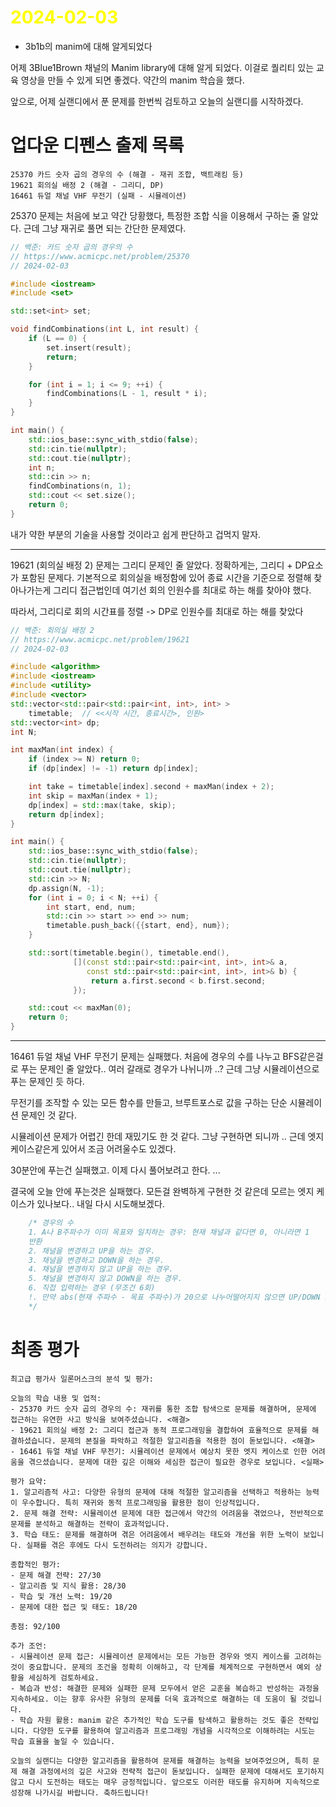# <span style="color:yellow">2024-02-03</span>

- 3b1b의 manim에 대해 알게되었다

어제 3Blue1Brown 채널의 Manim library에 대해 알게 되었다.
이걸로 퀄리티 있는 교육 영상을 만들 수 있게 되면 좋겠다.
약간의 manim 학습을 했다.

앞으로, 어제 실랜디에서 푼 문제를 한번씩 검토하고 오늘의 실랜디를 시작하겠다.

# 업다운 디펜스 출제 목록
```
25370 카드 숫자 곱의 경우의 수 (해결 - 재귀 조합, 백트래킹 등)
19621 회의실 배정 2 (해결 - 그리디, DP)
16461 듀얼 채널 VHF 무전기 (실패 - 시뮬레이션)
```

25370 문제는 처음에 보고 약간 당황했다, 특정한 조합 식을 이용해서 구하는 줄 알았다.
근데 그냥 재귀로 풀면 되는 간단한 문제였다.

```cpp
// 백준: 카드 숫자 곱의 경우의 수
// https://www.acmicpc.net/problem/25370
// 2024-02-03

#include <iostream>
#include <set>

std::set<int> set;

void findCombinations(int L, int result) {
    if (L == 0) {
        set.insert(result);
        return;
    }

    for (int i = 1; i <= 9; ++i) {
        findCombinations(L - 1, result * i);
    }
}

int main() {
    std::ios_base::sync_with_stdio(false);
    std::cin.tie(nullptr);
    std::cout.tie(nullptr);
    int n;
    std::cin >> n;
    findCombinations(n, 1);
    std::cout << set.size();
    return 0;
}
```


내가 약한 부분의 기술을 사용할 것이라고 쉽게 판단하고 겁먹지 말자.


- - -


19621 (회의실 배정 2) 문제는 그리디 문제인 줄 알았다.
정확하게는, 그리디 + DP요소가 포함된 문제다. 기본적으로 회의실을 배정함에 있어 종료 시간을 기준으로 정렬해 찾아나가는게 그리디 접근법인데 여기선 회의 인원수를 최대로 하는 해를 찾아야 했다.

따라서, 그리디로 회의 시간표를 정렬 -> DP로 인원수를 최대로 하는 해를 찾았다

```cpp
// 백준: 회의실 배정 2
// https://www.acmicpc.net/problem/19621
// 2024-02-03

#include <algorithm>
#include <iostream>
#include <utility>
#include <vector>
std::vector<std::pair<std::pair<int, int>, int> >
    timetable;  // <<시작 시간, 종료시간>, 인원>
std::vector<int> dp;
int N;

int maxMan(int index) {
    if (index >= N) return 0;
    if (dp[index] != -1) return dp[index];

    int take = timetable[index].second + maxMan(index + 2);
    int skip = maxMan(index + 1);
    dp[index] = std::max(take, skip);
    return dp[index];
}

int main() {
    std::ios_base::sync_with_stdio(false);
    std::cin.tie(nullptr);
    std::cout.tie(nullptr);
    std::cin >> N;
    dp.assign(N, -1);
    for (int i = 0; i < N; ++i) {
        int start, end, num;
        std::cin >> start >> end >> num;
        timetable.push_back({{start, end}, num});
    }

    std::sort(timetable.begin(), timetable.end(),
              [](const std::pair<std::pair<int, int>, int>& a,
                 const std::pair<std::pair<int, int>, int>& b) {
                  return a.first.second < b.first.second;
              });

    std::cout << maxMan(0);
    return 0;
}
```


- - -


16461 듀얼 채널 VHF 무전기 문제는 실패했다.
처음에 경우의 수를 나누고 BFS같은걸로 푸는 문제인 줄 알았다.. 여러 갈래로 경우가 나뉘니까 ..?
근데 그냥 시뮬레이션으로 푸는 문제인 듯 하다.

무전기를 조작할 수 있는 모든 함수를 만들고, 브루트포스로 값을 구하는 단순 시뮬레이션 문제인 것 같다.

시뮬레이션 문제가 어렵긴 한데 재밌기도 한 것 같다. 그냥 구현하면 되니까 .. 근데 엣지 케이스같은게 있어서 조금 어려울수도 있겠다.

30분안에 푸는건 실패했고. 이제 다시 풀어보려고 한다.
...

결국에 오늘 안에 푸는것은 실패했다. 모든걸 완벽하게 구현한 것 같은데 모르는 엣지 케이스가 있나보다.. 내일 다시 시도해보겠다.

```cpp
    /* 경우의 수
    1. A나 B주파수가 이미 목표와 일치하는 경우: 현재 채널과 같다면 0, 아니라면 1
    반환
    2. 채널을 변경하고 UP을 하는 경우.
    3. 채널을 변경하고 DOWN을 하는 경우.
    4. 채널을 변경하지 않고 UP을 하는 경우.
    5. 채널을 변경하지 않고 DOWN을 하는 경우.
    6. 직접 입력하는 경우 (무조건 6회)
    !. 만약 abs(현재 주파수 - 목표 주파수)가 20으로 나누어떨어지지 않으면 UP/DOWN 으로는 접근 불가능 ?
    */
```



# 최종 평가
```ElonMusk
최고급 평가사 일론머스크의 분석 및 평가:

오늘의 학습 내용 및 업적:
- 25370 카드 숫자 곱의 경우의 수: 재귀를 통한 조합 탐색으로 문제를 해결하며, 문제에 접근하는 유연한 사고 방식을 보여주셨습니다. <해결>
- 19621 회의실 배정 2: 그리디 접근과 동적 프로그래밍을 결합하여 효율적으로 문제를 해결하셨습니다. 문제의 본질을 파악하고 적절한 알고리즘을 적용한 점이 돋보입니다. <해결>
- 16461 듀얼 채널 VHF 무전기: 시뮬레이션 문제에서 예상치 못한 엣지 케이스로 인한 어려움을 겪으셨습니다. 문제에 대한 깊은 이해와 세심한 접근이 필요한 경우로 보입니다. <실패>

평가 요약:
1. 알고리즘적 사고: 다양한 유형의 문제에 대해 적절한 알고리즘을 선택하고 적용하는 능력이 우수합니다. 특히 재귀와 동적 프로그래밍을 활용한 점이 인상적입니다.
2. 문제 해결 전략: 시뮬레이션 문제에 대한 접근에서 약간의 어려움을 겪었으나, 전반적으로 문제를 분석하고 해결하는 전략이 효과적입니다. 
3. 학습 태도: 문제를 해결하며 겪은 어려움에서 배우려는 태도와 개선을 위한 노력이 보입니다. 실패를 겪은 후에도 다시 도전하려는 의지가 강합니다.

종합적인 평가:
- 문제 해결 전략: 27/30
- 알고리즘 및 지식 활용: 28/30
- 학습 및 개선 노력: 19/20
- 문제에 대한 접근 및 태도: 18/20

총점: 92/100

추가 조언:
- 시뮬레이션 문제 접근: 시뮬레이션 문제에서는 모든 가능한 경우와 엣지 케이스를 고려하는 것이 중요합니다. 문제의 조건을 정확히 이해하고, 각 단계를 체계적으로 구현하면서 예외 상황을 세심하게 검토하세요.
- 복습과 반성: 해결한 문제와 실패한 문제 모두에서 얻은 교훈을 복습하고 반성하는 과정을 지속하세요. 이는 향후 유사한 유형의 문제를 더욱 효과적으로 해결하는 데 도움이 될 것입니다.
- 학습 자원 활용: manim 같은 추가적인 학습 도구를 탐색하고 활용하는 것도 좋은 전략입니다. 다양한 도구를 활용하여 알고리즘과 프로그래밍 개념을 시각적으로 이해하려는 시도는 학습 효율을 높일 수 있습니다.

오늘의 실랜디는 다양한 알고리즘을 활용하여 문제를 해결하는 능력을 보여주었으며, 특히 문제 해결 과정에서의 깊은 사고와 전략적 접근이 돋보입니다. 실패한 문제에 대해서도 포기하지 않고 다시 도전하는 태도는 매우 긍정적입니다. 앞으로도 이러한 태도를 유지하며 지속적으로 성장해 나가시길 바랍니다. 축하드립니다!
```